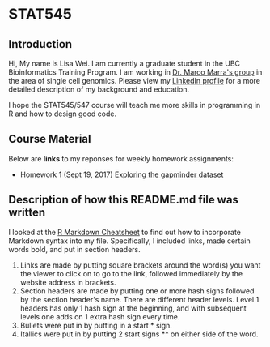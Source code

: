 # STAT545

## Introduction  

Hi, My name is Lisa Wei. I am currently a graduate student in the UBC Bioinformatics Training Program. I am working in [Dr. Marco Marra's group](http://www.bcgsc.ca/faculty/mmarra) in the area of single cell genomics. Please view my [LinkedIn profile](https://ca.linkedin.com/in/lisa-wei-7806a373) for a more detailed description of my background and education.

I hope the STAT545/547 course will teach me more skills in programming in R and how to design good code.

## Course Material

Below are **links** to my reponses for weekly homework assignments:

* Homework 1 (Sept 19, 2017) 
[Exploring the gapminder dataset](https://github.com/suminwei2772/STAT545-hw01-Wei-Lisa/gapminder_hw01.md)

## Description of how this README.md file was written
I looked at the [R Markdown Cheatsheet](https://www.rstudio.com/wp-content/uploads/2015/02/rmarkdown-cheatsheet.pdf) to find out how to incorporate Markdown syntax into my file. Specifically, I included links, made certain words bold, and put in section headers.
1. Links are made by putting square brackets around the word(s) you want the viewer to click on to go to the link, followed immediately by the website address in brackets.
2. Section headers are made by putting one or more hash signs followed by the section header's name. There are different header levels. Level 1 headers has only 1 hash sign at the beginning, and with subsequent levels one adds on 1 extra hash sign every time.
3. Bullets were put in by putting in a start * sign.
4. Itallics were put in by putting 2 start signs ** on either side of the word.


